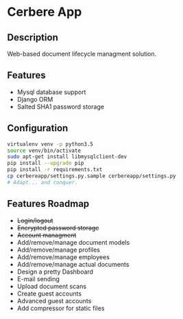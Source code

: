 # Cerbere App

## Description

Web-based document lifecycle managment solution.

## Features
+ Mysql database support
+ Django ORM
+ Salted SHA1 password storage

## Configuration

```bash
virtualenv venv -p python3.5
source venv/bin/activate
sudo apt-get install libmysqlclient-dev
pip install --upgrade pip
pip install -r requirements.txt
cp cerbereapp/settings.py.sample cerbereapp/settings.py
# Adapt... and conquer.
```

## Features Roadmap
+ ~~Login/logout~~
+ ~~Encrypted password storage~~
+ ~~Account managment~~
+ Add/remove/manage document models
+ Add/remove/manage profiles
+ Add/remove/manage employees
+ Add/remove/manage actual documents
+ Design a pretty Dashboard
+ E-mail sending
+ Upload document scans
+ Create guest accounts
+ Advanced guest accounts
+ Add compressor for static files

